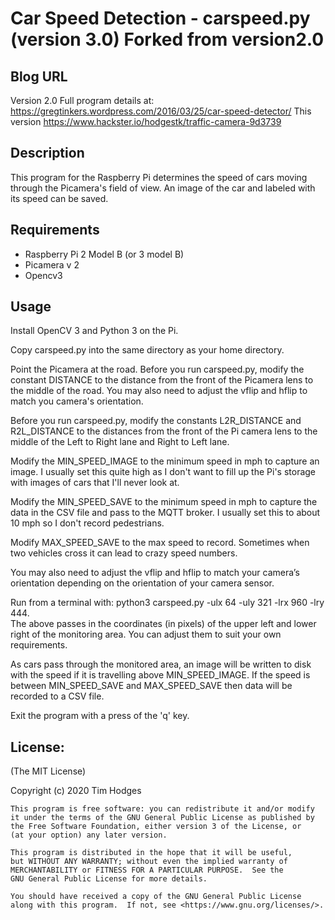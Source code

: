 # Car Speed Detection - carspeed.py (version 3.0) Forked from version2.0

## Blog URL

Version 2.0 Full program details at:   https://gregtinkers.wordpress.com/2016/03/25/car-speed-detector/
This version https://www.hackster.io/hodgestk/traffic-camera-9d3739

## Description

This program for the Raspberry Pi determines the speed of cars moving through the Picamera's field of view. An image of the car and labeled with its speed can be saved.

## Requirements

* Raspberry Pi 2 Model B  (or 3 model B)
* Picamera v 2
* Opencv3

## Usage

Install OpenCV 3 and Python 3 on the Pi. 

Copy carspeed.py into the same directory as your home directory. 

Point the Picamera at the road. Before you run carspeed.py, modify the constant DISTANCE to the distance from the front of the Picamera lens to the middle of the road. You may also need to adjust the vflip and hflip to match you camera's orientation.

Before you run carspeed.py, modify the constants L2R_DISTANCE and R2L_DISTANCE to the distances from the front of the Pi camera lens to the middle of the Left to Right lane and Right to Left lane.

Modify the MIN_SPEED_IMAGE to the minimum speed in mph to capture an image. I usually set this quite high as I don't want to fill up the Pi's storage with images of cars that I'll never look at.

Modify the MIN_SPEED_SAVE to the minimum speed in mph to capture the data in the CSV file and pass to the MQTT broker. I usually set this to about 10 mph so I don't record pedestrians.

Modify MAX_SPEED_SAVE to the max speed to record. Sometimes when two vehicles cross it can lead to crazy speed numbers.

You may also need to adjust the vflip and hflip to match your camera’s orientation depending on the orientation of your camera sensor.

Run from a terminal with: python3 carspeed.py -ulx 64 -uly 321 -lrx 960 -lry 444.  
The above passes in the coordinates (in pixels) of the upper left and lower right of the monitoring area.  You can adjust them to suit your own requirements.


As cars pass through the monitored area, an image will be written to disk with the speed if it is travelling above MIN_SPEED_IMAGE. If the speed is between MIN_SPEED_SAVE and MAX_SPEED_SAVE then data will be recorded to a CSV file.

Exit the program with a press of the 'q' key.

## License:

(The MIT License)

Copyright (c) 2020 Tim Hodges

    This program is free software: you can redistribute it and/or modify
    it under the terms of the GNU General Public License as published by
    the Free Software Foundation, either version 3 of the License, or
    (at your option) any later version.

    This program is distributed in the hope that it will be useful,
    but WITHOUT ANY WARRANTY; without even the implied warranty of
    MERCHANTABILITY or FITNESS FOR A PARTICULAR PURPOSE.  See the
    GNU General Public License for more details.

 	You should have received a copy of the GNU General Public License
    along with this program.  If not, see <https://www.gnu.org/licenses/>.
